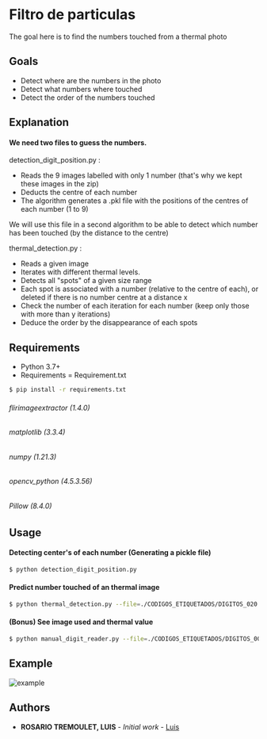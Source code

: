 # Filtro de particulas

The goal here is to find the numbers touched from a thermal photo

## Goals

- Detect where are the numbers in the photo
- Detect what numbers where touched
- Detect the order of the numbers touched

## Explanation

#### We need two files to guess the numbers.

detection_digit_position.py :

* Reads the 9 images labelled with only 1 number (that's why we kept these images in the zip)
* Deducts the centre of each number
* The algorithm generates a .pkl file with the positions of the centres of each number (1 to 9)

We will use this file in a second algorithm to be able to detect which number has been touched (by the distance to the centre)

thermal_detection.py :

* Reads a given image
* Iterates with different thermal levels.
* Detects all "spots" of a given size range
* Each spot is associated with a number (relative to the centre of each), or deleted if there is no number centre at a distance x
* Check the number of each iteration for each number (keep only those with more than y iterations)
* Deduce the order by the disappearance of each spots

## Requirements

* Python 3.7+
* Requirements = Requirement.txt
```bash
$ pip install -r requirements.txt
```
###### flirimageextractor (1.4.0)
###### matplotlib (3.3.4)
###### numpy (1.21.3)
###### opencv_python (4.5.3.56)
###### Pillow (8.4.0)

## Usage

#### Detecting center's of each number (Generating a pickle file)

```bash
$ python detection_digit_position.py
```

#### Predict number touched of an thermal image

```bash
$ python thermal_detection.py --file=./CODIGOS_ETIQUETADOS/DIGITOS_020.jpg
```

#### (Bonus) See image used and thermal value

```bash
$ python manual_digit_reader.py --file=./CODIGOS_ETIQUETADOS/DIGITOS_001.jpg
```

## Example

![example](./Pictures/Screen.jpg)

## Authors

* **ROSARIO TREMOULET, LUIS** - *Initial work* - [Luis](https://github.com/Luisrosario2604)
